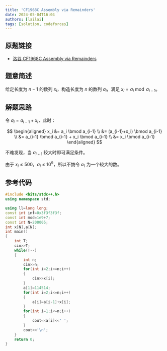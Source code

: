 ```yaml
---
title: 'CF1968C Assembly via Remainders'
date: 2024-05-04T16:04
authors: [lailai]
tags: [solution, codeforces]
---
```


## 原题链接

- [洛谷 CF1968C Assembly via Remainders](https://www.luogu.com.cn/problem/CF1968C)

<!-- truncate -->

## 题意简述

给定长度为 $n-1$ 的数列 $x_i$，构造长度为 $n$ 的数列 $a_i$，满足 $x_i=a_i \bmod a_{i-1}$。

## 解题思路

令 $a_i=a_{i-1}+x_i$，此时：

$$
\begin{aligned}
x_i &= a_i \bmod a_{i-1} \\
  &= (a_{i-1}+x_i) \bmod a_{i-1} \\
  &= a_{i-1} \bmod a_{i-1} + x_i \bmod a_{i-1} \\
  &= x_i \bmod a_{i-1}
\end{aligned}
$$

不难发现，当 $a_{i-1}$ 较大时即可满足条件。

由于 $x_i \le 500$，$a_i \le 10^9$，所以不妨令 $a_1$ 为一个较大的数。

## 参考代码

```cpp
#include <bits/stdc++.h>
using namespace std;

using ll=long long;
const int inf=0x3f3f3f3f;
const int mod=1e9+7;
const int N=200005;
int x[N],a[N];
int main()
{
	int T;
	cin>>T;
	while(T--)
	{
		int n;
		cin>>n;
		for(int i=2;i<=n;i++)
		{
			cin>>x[i];
		}
		a[1]=114514;
		for(int i=2;i<=n;i++)
		{
			a[i]=a[i-1]+x[i];
		}
		for(int i=1;i<=n;i++)
		{
			cout<<a[i]<<' ';
		}
		cout<<'\n';
	}
	return 0;
}
```
